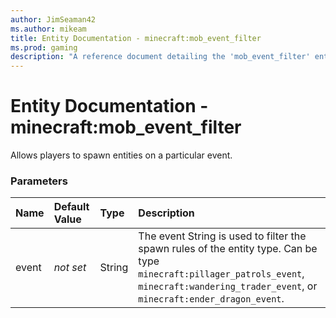 ```yaml
---
author: JimSeaman42
ms.author: mikeam
title: Entity Documentation - minecraft:mob_event_filter
ms.prod: gaming
description: "A reference document detailing the 'mob_event_filter' entity filter"
---
```


# Entity Documentation - minecraft:mob_event_filter

Allows players to spawn entities on a particular event.

### Parameters

|Name |Default Value|Type |Description |
|:-----------|:-----------|:-----------|:-----------|
| event |*not set* |String |The event String is used to filter the spawn rules of the entity type. Can be type `minecraft:pillager_patrols_event`,  `minecraft:wandering_trader_event`, or `minecraft:ender_dragon_event`.|
